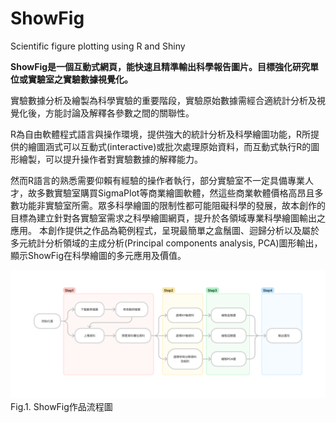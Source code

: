 # ShowFig
Scientific figure plotting using R and Shiny

**ShowFig是一個互動式網頁，能快速且精準輸出科學報告圖片。目標強化研究單位或實驗室之實驗數據視覺化。**

實驗數據分析及繪製為科學實驗的重要階段，實驗原始數據需經合適統計分析及視覺化後，方能討論及解釋各參數之間的關聯性。

R為自由軟體程式語言與操作環境，提供強大的統計分析及科學繪圖功能，R所提供的繪圖涵式可以互動式(interactive)或批次處理原始資料，而互動式執行R的圖形繪製，可以提升操作者對實驗數據的解釋能力。

然而R語言的熟悉需要仰賴有經驗的操作者執行，部分實驗室不一定具備專業人才，故多數實驗室購買SigmaPlot等商業繪圖軟體，然這些商業軟體價格高昂且多數功能非實驗室所需。眾多科學繪圖的限制性都可能阻礙科學的發展，故本創作的目標為建立針對各實驗室需求之科學繪圖網頁，提升於各領域專業科學繪圖輸出之應用。
本創作提供之作品為範例程式，呈現最簡單之盒鬚圖、迴歸分析以及屬於多元統計分析領域的主成分析(Principal components analysis, PCA)圖形輸出，顯示ShowFig在科學繪圖的多元應用及價值。

![GITHUB]( Design.png "Design.png")
Fig.1. ShowFig作品流程圖

